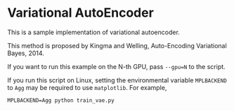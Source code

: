 # Variational AutoEncoder

This is a sample implementation of variational autoencoder.

This method is proposed by Kingma and Welling, Auto-Encoding Variational Bayes, 2014.

If you want to run this example on the N-th GPU, pass `--gpu=N` to the script.

If you run this script on Linux, setting the environmental variable `MPLBACKEND` to `Agg` may be required to use `matplotlib`. For example,

```
MPLBACKEND=Agg python train_vae.py
```
